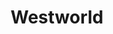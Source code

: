---
title: Westworld
studio: HBO
draft: true
characters:
  - Dolores Abernathy: Evan Rachel Wood
  - Maeve Millay: Thandie Newton
  - Bernard Lowe: Jeffrey Wright
  - Teddy Flood: James Marsden
  - Charlotte Hale: Tessa Thompson
  - Antoine Costa: Fares Fares
  - Stubbs: Luke Hemsworth
  - Peter Abernathy: Louis Herthum
  - Lee Sizemore: Simon Quarterman
  - Angela: Talulah Riley
  - Hector Escaton: Rodrigo Santoro
  - Karl Strand: Gustaf Skarsgard
  - The Man in Black: Ed Harris
  - Maling: Betty Gabriel
  - Rebus: Steven Ogg
  - Blaine: Christopher May
  - Young Ford (Kid): Oliver Bell
  - New Walter: Ward Roberts
  - Gold Miner Host: Micah Fitzgerald
  - Sophisticated Man: Adam Storke
  - Panicked Woman: Lisa Roumain
  - Woman in Ball Gown: Sarah Jane Mackay
  - Naval Officer: Brian Yang
  - Takoda: David Midthunder
  - Lead QA Responder: Brett Edwards
  - PMC: Matthew Wimbush
  - Coy Female Host: Brenna Otts
  - Stable Hand: Adam Farabee
  - Ronald: Antonio Leon
  - Female Guest: Rene Ashton
  - Maeve's Daughter: Jasmyn Rae
  - Lead Drone: Alexander Ward
---